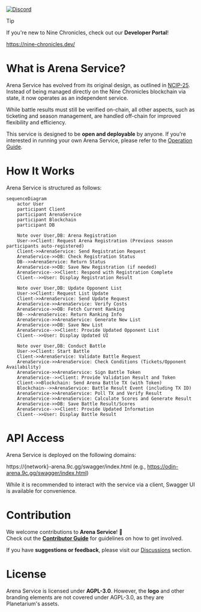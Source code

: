 [![Discord](https://img.shields.io/discord/928926944937013338.svg?color=7289da&logo=discord&logoColor=white)][Discord]


[Discord]: https://planetarium.dev/discord

> [!TIP]
> If you're new to Nine Chronicles, check out our **Developer Portal**!
>
> https://nine-chronicles.dev/

# What is Arena Service?

Arena Service has evolved from its original design, as outlined in [NCIP-25](https://github.com/planetarium/NCIPs/pull/25/files). Instead of being managed directly on the Nine Chronicles blockchain via state, it now operates as an independent service.

While battle results must still be verified on-chain, all other aspects, such as ticketing and season management, are handled off-chain for improved flexibility and efficiency.

This service is designed to be **open and deployable** by anyone. If you're interested in running your own Arena Service, please refer to the [Operation Guide](https://github.com/planetarium/ArenaService/wiki/Operation).

# How It Works

Arena Service is structured as follows:

```mermaid
sequenceDiagram
    actor User
    participant Client
    participant ArenaService
    participant Blockchain
    participant DB

    Note over User,DB: Arena Registration
    User->>Client: Request Arena Registration (Previous season participants auto-registered)
    Client->>ArenaService: Send Registration Request
    ArenaService->>DB: Check Registration Status
    DB-->>ArenaService: Return Status
    ArenaService->>DB: Save New Registration (if needed)
    ArenaService-->>Client: Respond with Registration Complete
    Client-->>User: Display Registration Result

    Note over User,DB: Update Opponent List
    User->>Client: Request List Update
    Client->>ArenaService: Send Update Request
    ArenaService->>ArenaService: Verify Costs
    ArenaService->>DB: Fetch Current Ranking
    DB-->>ArenaService: Return Ranking Info
    ArenaService->>ArenaService: Generate New List
    ArenaService->>DB: Save New List
    ArenaService-->>Client: Provide Updated Opponent List
    Client-->>User: Display Updated UI

    Note over User,DB: Conduct Battle
    User->>Client: Start Battle
    Client->>ArenaService: Validate Battle Request
    ArenaService->>ArenaService: Check Conditions (Tickets/Opponent Availability)
    ArenaService->>ArenaService: Sign Battle Token
    ArenaService-->>Client: Provide Validation Result and Token
    Client->>Blockchain: Send Arena Battle TX (with Token)
    Blockchain-->>ArenaService: Battle Result Event (including TX ID)
    ArenaService->>ArenaService: Poll TX and Verify Result
    ArenaService->>ArenaService: Calculate Scores and Generate Result
    ArenaService->>DB: Save Battle Result/Scores
    ArenaService-->>Client: Provide Updated Information
    Client-->>User: Display Battle Result
```

# API Access

Arena Service is deployed on the following domains:

https://{network}-arena.9c.gg/swagger/index.html
(e.g., https://odin-arena.9c.gg/swagger/index.html)

While it is recommended to interact with the service via a client, Swagger UI is available for convenience.

# Contribution

We welcome contributions to **Arena Service**! 🎉  
Check out the **[Contributor Guide](CONTRIBUTING.md)** for guidelines on how to get involved.

If you have **suggestions or feedback**, please visit our [Discussions](https://github.com/planetarium/ArenaService/discussions) section.


# License

Arena Service is licensed under **AGPL-3.0**. However, the **logo** and other branding elements are not covered under AGPL-3.0, as they are Planetarium's assets.
